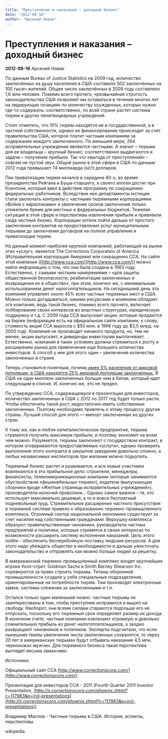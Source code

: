 ```yaml
---
title: "Преступления и наказания – доходный бизнес"
date: "2012-08-16"
author: "Арсений Новак"
---
```


# Преступления и наказания – доходный бизнес

**2012-08-16** Арсений Новак

По данным Bureau of Justice Statistics на 2009 год, количество заключённых на душу населения в США составило 502 заключённых на 100 тысяч жителей. Общее число заключённых в 2009 году составляло 1,6 млн человек. Помимо всего прочего, чрезвычайная строгость законодательства США позволяет им оставаться в течение многих лет на лидирующих позициях по количеству осужденных, которых нужно где-то содержать: соответственно, по всей стране растет система тюрем и других пенитенциарных учреждений.

Стоит отметить, что 10% тюрем находятся не в государственной, а в частной собственности, однако их финансирование происходит за счет правительства США, которое платит частным компаниям за содержание каждого заключенного. По меньшей мере, 264 исправительных учреждения являются частными. А значит – тюрьма для ее владельца – крупный бизнес; соответственно выдвигаются и задачи – получение прибыли. Так что «выгода от преступлений» - совсем не пустой звук. Общий рынок в этой сфере в США по данным 2012 года превышает 74 миллиарда (sic!) долларов.

Пик приватизации тюрем начался в середине 80-х, во время президентства Рейгана и Буша-старшего, а своего апогея достиг при Клинтоне, который ввел в действие программу по сокращению федеральных работников. Вследствие нее департаменты юстиции стали заключать контракты с частными тюремными корпорациями. «Война с наркотиками» и увеличение сроков заключения только утяжелили бремя для местных и федеральных бюджетов. Тяжелая ситуация в этой сфере и перспективы извлечения прибыли и привлекли сюда частный бизнес. Корпорации хотели пойти дальше от простого заключения контрактов на предоставление услуг муниципальным тюрьмам до заключения договоров на полное управление и приватизации тюрем.

На данный момент наиболее крупной компанией, работающей на рынке этих «услуг», является The Corrections Corporation of America (Исправительная корпорация Америки) или сокращенно ССА. На сайте этой компании ([http://www.cca.com/](http://www.cca.com/)) можно найти информацию о том, что она была создана в 1983 году. Естественно, с самыми чистыми намерениями – «для защиты общественной безопасности, реабилитации заключенных и возвращения их в общество», при этом, конечно же, с минимальным использованием денег налогоплательщиков. На сегодняшний день эта компания управляет около 45% всех частных тюремных мест в США. Можно только догадываться, какими ресурсами и влиянием обладает эта компания, ведь такой бизнес, помимо всего прочего, включает лоббирование своих интересов во властных структурах, юридическую поддержку и т.д. С 2009 года CCA выпускает акции, которые продаются на бирже (информация есть на официальном сайте компании; к слову, стоимость акций ССА выросла с $50 млн. в 1986 году до $3,5 млрд. на 2000 год). Компания не производит никакого продукта, но, тем не менее, акции выпускает, и дивиденды инвесторам выплачивает. Естественно, компания в таких условиях должна стремиться к росту и расширению рынка для привлечения еще большего количества инвесторов. А способ у нее для этого один – увеличение количества заключенных в стране.

Теперь становится понятным, почему[ имея 5% населения от мировой популяции, в США находятся 25% мировой популяции заключенных.](http://www.concordmonitor.com/article/329207/how-large-will-prison-population-grow?SESS221c9c2eec1187c21a0821dc5ea083b8=google) В США на один миллион заключенных больше чем в Китае, который идет следующим в списке. И, конечно же, это не предел.

По утверждению CCA, содержащемуся в презентации для инвесторов, количество заключенных в США с 2012 по 2017 год будет только расти. Чтобы обеспечить такой рост, недостаточно иметь собственных заключенных. Поэтому необходимо привлечь к этому процессу другие страны. Лучший способ для этого — импорт заключенных из других стран.

К тому же, как и любое капиталистическое предприятие, тюрьма стремится получить максимум прибыли, и поэтому экономит на всем чем можно. Разумеется, тюрьмы заключают с государством контракт, в котором оговариваются предоставляемые «услуги», однако проверить выполнение этого контракта в закрытом заведении довольно сложно, а любых независимых инспекторов при желании можно подкупить.

Тюремный бизнес растет и развивается, и все новые участники вовлекаются в это прибыльное дело: строители, менеджеры, финансисты, телекоммуникационные компании (которые занимаются обустройством «фешенебельных тюрем»), издатели (выпускающие сборники вроде «Желтые страницы исправительных учреждений»), производители колючей проволоки… Однако самое важное – те, кто использует максимально дешевый, а то и вовсе бесплатный подневольный труд. Стремительное расширение частного присутствия в тюремной системе привело к образованию тюремно-промышленного комплекса. Огромный сектор национальной экономики существует за счет насилия над собственными гражданами. Верхушку комплекса образуют правительственные чиновники, руководители частных предприятий и политики, которые стремятся в своих интересах по возможности расширить систему исполнения наказаний. Цель этого лобби - обеспечить бесперебойную поставку людских ресурсов. А для этого надо убеждать общество в необходимости и дальше ужесточать законодательство и отправлять как можно больше людей за решетку.

В американский тюремно-промышленный комплекс входят крупнейшие игроки Уолл-стрит. Goldman Sachs и Smith Barney Shearson Inc. соревнуются за право строить тюрьмы. Титаны оборонной промышленности создали у себя специальные подразделения, ориентированные на потребности тюрем. Там производят электронные замки, системы слежения за заключенными и т.п.

Остался только один маленький нюанс: частные тюрьмы не заинтересованы в том, чтобы преступник исправился и вышел на свободу. Наоборот, они всеми силами стараются подольше его не отпускать, поскольку его тюремный срок определяет размер их дохода. В конечном счете, частные компании извлекают огромную и довольно сомнительную прибыль из денег налогоплательщиков, а заодно развращают чиновников и политиков. Эксперты подсчитали, что если нынешние темпы увеличения числа заключенных сохранятся, то через 20 лет в американских тюрьмах будут отбывать наказание 4,5 млн. чернокожих мужчин. Для тюремного бизнеса такая перспектива выглядит весьма заманчиво.

Источники:

Официальный сайт CCA [http://www.correctionscorp.com/](http://www.correctionscorp.com/)

Презентация для инвесторов CCA - 2011 (Fourth Quarter 2011 Investor Presentation, [http://ir.correctionscorp.com/phoenix.zhtml?c=117983&p=irol-presentations](http://ir.correctionscorp.com/phoenix.zhtml?c=117983&p=irol-presentations))

Владимир Маслов - Частные тюрьмы в США. История, аспекты, перспективы

wikipedia